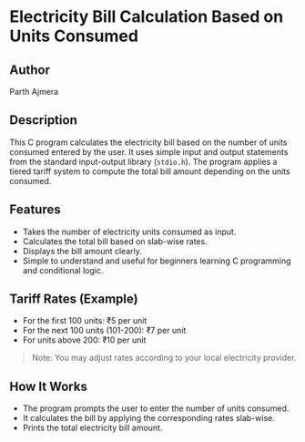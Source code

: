 # Electricity Bill Calculation Based on Units Consumed

## Author
Parth Ajmera

## Description
This C program calculates the electricity bill based on the number of units consumed entered by the user. It uses simple input and output statements from the standard input-output library (`stdio.h`). The program applies a tiered tariff system to compute the total bill amount depending on the units consumed.

## Features
- Takes the number of electricity units consumed as input.
- Calculates the total bill based on slab-wise rates.
- Displays the bill amount clearly.
- Simple to understand and useful for beginners learning C programming and conditional logic.

## Tariff Rates (Example)
- For the first 100 units: ₹5 per unit
- For the next 100 units (101-200): ₹7 per unit
- For units above 200: ₹10 per unit

> Note: You may adjust rates according to your local electricity provider.

## How It Works
- The program prompts the user to enter the number of units consumed.
- It calculates the bill by applying the corresponding rates slab-wise.
- Prints the total electricity bill amount.
